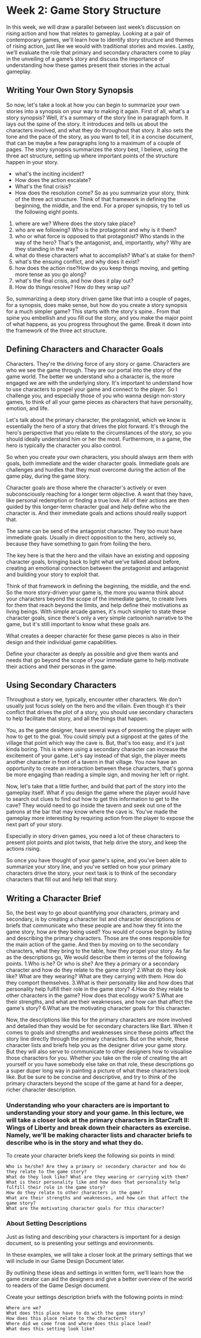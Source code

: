 # Week 2: Game Story Structure

In this week, we will draw a parallel between last week’s discussion on rising action and how that relates to gameplay. Looking at a pair of contemporary games, we'll learn how to identify story structure and themes of rising action, just like we would with traditional stories and movies. Lastly, we’ll evaluate the role that primary and secondary characters come to play in the unveiling of a game’s story and discuss the importance of understanding how these games present their stories in the actual gameplay.


## Writing Your Own Story Synopsis

So now, let's take a look at how you can begin to summarize your own stories
into a synopsis on your way to making it again.
First of all, what's a story synopsis?
Well, it's a summary of the story line in paragraph form.
It lays out the spine of the story.
It introduces and tells us about the characters involved, and
what they do throughout that story.
It also sets the tone and
the pace of the story, as you want to tell, it in a concise document,
that can be maybe a few paragraphs long to a maximum of a couple of pages.
The story synopsis summarizes the story best, I believe,
using the three act structure,
setting up where important points of the structure happen in your story.
  * what's the inciting incident?
  * How does the action escalate?
  * What's the final crisis?
  * How does the resolution come?
So as you summarize your story, think of the three act structure.
Think of that framework in defining the beginning, the middle, and the end.
For a proper synopsis, try to tell us the following eight points.
  1. where are we? Where does the story take place?
  2. who are we following? Who is the protagonist and why is it them?
  3. who or what force is opposed to that protagonist? Who stands in the way of the hero? That's the antagonist, and, importantly, why? Why are they standing in the way?
  4. what do these characters what to accomplish? What's at stake for them?
  5. what's the ensuing conflict, and why does it exist?
  6. how does the action rise?How do you keep things moving, and getting more tense as you go along?
  7. what's the final crisis, and how does it play out?
  8. How do things resolve? How do they wrap up?

So, summarizing a deep story driven game like that into a couple of pages,
for a synopsis, does make sense, but
how do you create a story synopsis for a much simpler game?
This starts with the story's spine..
From that spine you embellish and you fill out the story, and
you make the major point of what happens, as you progress throughout the game.
Break it down into the framework of the three act structure.


## Defining Characters and Character Goals

Characters. They're the driving force of any story or game.
Characters are who we see the game through.
They are our portal into the story of the game world.
The better we understand who a character is,
the more engaged we are with the underlying story.
It's important to understand how to use characters to propel your game and
connect to the player.
So I challenge you, and especially those of you who wanna design
non-story games, to think of all your
game pieces as characters that have personality, emotion, and life.


Let's talk about the primary character, the protagonist,
which we know is essentially the hero of a story that drives the plot forward.
It's through the hero's perspective that you relate to the circumstances of
the story, so you should ideally understand him or her the most.
Furthermore, in a game, the hero is typically the character you also control.

So when you create your own characters, you should always arm them with goals,
both immediate and the wider character goals.
Immediate goals are challenges and hurdles that they must overcome
during the action of the game play, during the game story.

Character goals are those where the character's actively or
even subconsciously reaching for a longer term objective.
A want that they have, like personal redemption or finding a true love.
All of their actions are then guided by this longer-term character goal and
help define who the character is.
And their immediate goals and actions should really support that.

The same can be send of the antagonist character.
They too must have immediate goals.
Usually in direct opposition to the hero, actively so,
because they have something to gain from foiling the hero.

The key here is that the hero and the villain have an existing and
opposing character goals, bringing back to light what we've talked about before,
creating an emotional connection between the protagonist and antagonist and
building your story to exploit that.


Think of that framework in defining the beginning, the middle, and the end.
So the more story-driven your game is, the more you wanna think about
your characters beyond the scope of the immediate game, to create lives for them
that reach beyond the limits, and help define their motivations as living beings.
With simple arcade games, it's much simpler to state these
character goals, since there's only a very simple cartoonish narrative to the game,
but it's still important to know what these goals are.

What creates a deeper character for these game pieces is also in their design and
their individual game capabilities.

Define your character as deeply as possible and give them wants and
needs that go beyond the scope of your immediate game to help motivate
their actions and their personas in the game.


## Using Secondary Characters

Throughout a story we, typically, encounter other characters.
We don't usually just focus solely on the hero and the villain.
Even though it's their conflict that drives the plot of a story,
you should use secondary characters to help facilitate that story, and
all the things that happen.


You, as the game designer,
have several ways of presenting the player with how to get to the goal.
You could simply put a signpost at the gates of the village that point
which way the cave is. But, that's too easy, and it's just kinda boring.
This is where using a secondary character can increase the excitement of your game.
Let's say instead of that sign,
the player meets another character in front of a tavern in that village.
You now have an opportunity to create an interaction between these characters,
that's gonna be more engaging than reading a simple sign, and
moving her left or right.

Now, let's take that a little further, and
build that part of the story into the gameplay itself.
What if you design the game where the player would have to search out clues to find out how to get this information to get to the cave? They would need to go inside the tavern and
seek out one of the patrons at the bar that may know where the cave is.
You've made the gameplay more interesting by requiring action
from the player to expose the next part of your story.

Especially in story driven games,
you need a lot of these characters to present plot points and
plot twists, that help drive the story, and keep the actions rising.

So once you have thought of your game's spine, and
you've been able to summarize your story line, and
you've settled on how your primary characters drive the story,
your next task is to think of the secondary characters that fill out and
help tell that story.

## Writing a Character Brief

So, the best way to go about quantifying your characters,
primary and secondary, is by creating a character list and
character descriptions or briefs that communicate who these people are and
how they fit into the game story, how are they being used?
You would of course begin by listing and describing the primary characters.
Those are the ones responsible for the main action of the game.
And then by moving on to the secondary characters, what they bring to the table,
how they propel your story.
As far as the descriptions go,
We would describe them in terms of the following points.
  1.Who is he? Or who is she? Are they a primary or a secondary character and how do they relate to the game story?
  2.What do they look like? What are they wearing? What are they carrying with them. How do they comport themselves.
  3.What is their personality like and how does that personality help fulfill their role in the game story?
  4.How do they relate to other characters in the game? How does that ecology work?
  5.What are their strengths, and what are their weaknesses, and how can that affect the game's story?
  6.What are the motivating character goals for this character.

Now, the descriptions like this for the primary characters are more involved and
detailed than they would be for secondary characters like Bart.
When it comes to goals and strengths and weaknesses since these points
affect the story line directly through the primary characters.
But on the whole, these character lists and
briefs help you as the designer drive your game story.
But they will also serve to communicate to other designers
how to visualise those characters for you.
Whether you take on the role of creating the art yourself or
you have somebody else take on that role, these descriptions go a super
duper long way in painting a picture of what these characters look like.
But be sure to be concise and descriptive, and try to think of the primary characters
beyond the scope of the game at hand for a deeper, richer character description.

### Understanding who your characters are is important to understanding your story and your game. In this lecture, we will take a closer look at the primary characters in StarCraft II: Wings of Liberty and break down their characters as exercise. Namely, we'll be making character lists and character briefs to describe who is in the story and what they do.

To create your character briefs keep the following six points in mind:

    Who is he/she? Are they a primary or secondary character and how do they relate to the game story?
    What do they look like? What are they wearing or carrying with them?
    What is their personality like and how does that personality help fulfill their role in the game story?
    How do they relate to other characters in the game?
    What are their strengths and weaknesses, and how can that affect the game story?
    What are the motivating character goals for this character?
### About Setting Descriptions

Just as listing and describing your characters is important for a design document, so is presenting your settings and environments.

In these examples, we will take a closer look at the primary settings that we will include in our Game Design Document later.

By outlining these ideas and settings in written form, we'll learn how the game creator can aid the designers and give a better overview of the world to readers of the Game Design document.

Create your settings description briefs with the following points in mind:

    Where are we?
    What does this place have to do with the game story?
    How does this place relate to the characters?
    Where did we come from and where does this place lead?
    What does this setting look like? 


